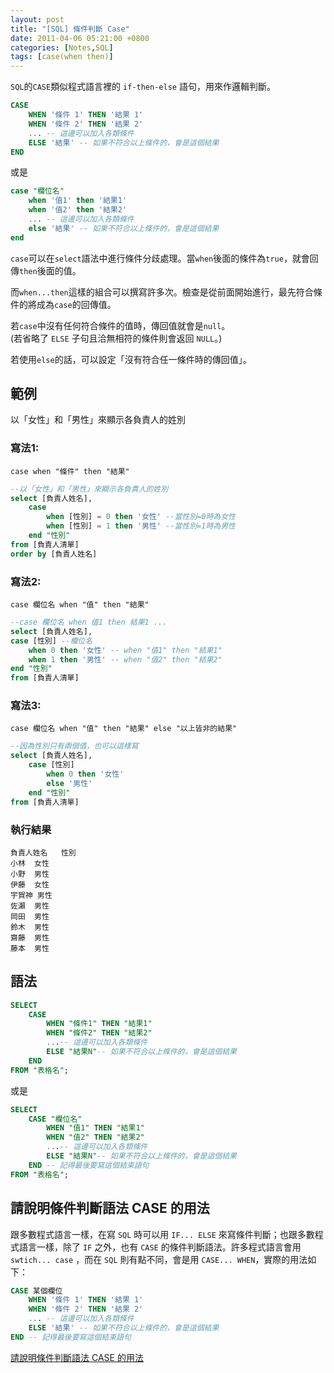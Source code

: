 ```yaml
---
layout: post
title: "[SQL] 條件判斷 Case"
date: 2011-04-06 05:21:00 +0800
categories: [Notes,SQL]
tags: [case(when then)]
---
```


`SQL`的`CASE`類似程式語言裡的 `if-then-else` 語句，用來作邏輯判斷。  

```sql
CASE
	WHEN '條件 1' THEN '結果 1'
	WHEN '條件 2' THEN '結果 2'
	... -- 這邊可以加入各類條件
	ELSE '結果' -- 如果不符合以上條件的，會是這個結果
END 
```
或是

```sql
case "欄位名"
	when '值1' then '結果1'
	when '值2' then '結果2'
	... -- 這邊可以加入各類條件
	else '結果' -- 如果不符合以上條件的，會是這個結果
end
```

`case`可以在`select`語法中進行條件分歧處理。當`when`後面的條件為`true`，就會回傳`then`後面的值。        

而`when...then`這樣的組合可以撰寫許多次。檢查是從前面開始進行，最先符合條件的將成為`case`的回傳值。     

若`case`中沒有任何符合條件的值時，傳回值就會是`null`。  
(若省略了 `ELSE` 子句且洽無相符的條件則會返回 `NULL`。)      

若使用`else`的話，可以設定「沒有符合任一條件時的傳回值」。

## 範例

以「女性」和「男性」來顯示各負責人的姓別

### 寫法1:

`case when "條件" then "結果"`

```sql
--以「女性」和「男性」來顯示各負責人的姓別
select [負責人姓名],
	case
		when [性別] = 0 then '女性' --當性別=0時為女性
		when [性別] = 1 then '男性' --當性別=1時為男性
	end "性別"
from [負責人清單]
order by [負責人姓名]
```

### 寫法2:

`case 欄位名 when "值" then "結果"`

```sql
--case 欄位名 when 值1 then 結果1 ...
select [負責人姓名],
case [性別] --欄位名
	when 0 then '女性' -- when "值1" then "結果1"
	when 1 then '男性' -- when "值2" then "結果2"
end "性別"
from [負責人清單]
```

### 寫法3:

`case 欄位名 when "值" then "結果" else "以上皆非的結果"`

```sql
--因為性別只有兩個值，也可以這樣寫
select [負責人姓名],
	case [性別]
		when 0 then '女性'
		else '男性'
	end "性別"
from [負責人清單]
```

### 執行結果

```
負責人姓名	性別
小林	女性
小野	男性
伊藤	女性
宇賀神	男性
佐瀨	男性
岡田	男性
鈴木	男性
齋藤	男性
藤本	男性
```


## 語法

```sql
SELECT 
    CASE
        WHEN "條件1" THEN "結果1"
        WHEN "條件2" THEN "結果2"
        ...-- 這邊可以加入各類條件
        ELSE "結果N"-- 如果不符合以上條件的，會是這個結果
    END
FROM "表格名";
```
或是

```sql
SELECT 
    CASE "欄位名"
        WHEN "值1" THEN "結果1"
        WHEN "值2" THEN "結果2"
        ...-- 這邊可以加入各類條件
        ELSE "結果N"-- 如果不符合以上條件的，會是這個結果
    END -- 記得最後要寫這個結束語句
FROM "表格名";
```


## 請說明條件判斷語法 CASE 的用法

跟多數程式語言一樣，在寫 `SQL` 時可以用 `IF... ELSE` 來寫條件判斷；也跟多數程式語言一樣，除了 `IF` 之外，也有 `CASE` 的條件判斷語法。許多程式語言會用 `swtich... case` ，而在 `SQL` 則有點不同，會是用 `CASE... WHEN`，實際的用法如下：

```sql
CASE 某個欄位
	WHEN '條件 1' THEN '結果 1'
	WHEN '條件 2' THEN '結果 2'
	... -- 這邊可以加入各類條件
	ELSE '結果' -- 如果不符合以上條件的，會是這個結果
END -- 記得最後要寫這個結束語句
```

[請說明條件判斷語法 CASE 的用法](https://www.explainthis.io/zh-hant/swe/sql-case)